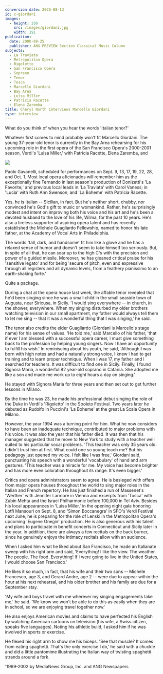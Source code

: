 ```yaml
---
conversion date: 2025-08-13
id: c-giordani
images:
  - height: 250
    src: /images/giordani.jpg
    width: 191
publication:
  date: 2000-08-25
  publisher: ANG PREVIEW Section Classical Music Column
subjects:
  - La Traviata
  - Metropolitan Opera
  - Rigoletto
  - San Francisco Opera
  - Soprano
  - Tenor
  - Tosca
  - Marcello Giordani
  - Bay Area
  - Luisa Miller
  - Patricia Racette
  - Elena Zaremba
title: Cheryl North Interviews Marcello Giordani
type: interview
---
```


What do you think of when you hear the words 'Italian tenor?'

Whatever first comes to mind probably won't fit Marcello Giordani. The young 37-year-old tenor is currently in the Bay Area rehearsing for his upcoming role in the first opera of the San Francisco Opera's 2000-2001 season, Verdi's 'Luisa Miller,' with Patricia Racette, Elena Zaremba, and

![](/images/giordani.jpg)

Paolo Gavanelli, scheduled for performances on Sept. 9, 13, 17, 19, 22, 28, and Oct. 1. Most local opera aficionados will remember him as the exceptionally fine Fernando in last season's production of Donizetti's 'La Favorite;' and previous local leads in 'La Traviata' with Carol Vaness; in 'Lucia' with Ruth Ann Swenson; and 'La Boheme' with Patricia Racette.

Yes, he is Italian -- Sicilian, in fact. But he's neither short, chubby, nor convinced he's God's gift to music or womankind. Rather, he's surprisingly modest and intent on improving both his voice and his art and he's been a devoted husband to the love of his life, Wilma, for the past 10 years. He's also a tireless supporter of aspiring opera talent and has recently established the Michele Guagliardo Fellowship, named to honor his late father, at the Academy of Vocal Arts in Philadelphia.

The words 'tall, dark, and handsome' fit him like a glove and he has a relaxed sense of humor and doesn't seem to take himself too seriously. But, in spite of all that, he can soar up to the high C's with the precision and power of a guided missile. Moreover, he has gleaned critical praise for his 'sensitive legato' and for being 'secure of pitch, even and expressive through all registers and all dynamic levels, from a feathery pianissimo to an earth-shaking forte.'

Quite a package.

During a chat at the opera house last week, the affable tenor revealed that he'd been singing since he was a small child in the small seaside town of Augusta, near Siricusa, in Sicily. 'I would sing everywhere -- in church, in the shower, everywhere. When my singing disturbed my older brothers watching television in our small apartment, my father would always tell them to let me sing -- that it was a wonderful thing that I was singing,' he said.

The tenor also credits the elder Guagliardo (Giordani is Marcello's stage name) for his sense of values. 'He told me,' said Marcello of his father, 'that if ever I am blessed with a successful opera career, I must give something back to the profession by helping young singers. Now I have an opportunity to fulfill his wish.'
In reminiscing about his youth, he said, 'Although I was born with high notes and had a naturally strong voice, I knew I had to get training and to learn proper technique. When I was 17, my father and I searched for teachers. It was difficult to find one in Sicily. Finally, I found Signora Maria, a wonderful 82 year-old soprano in Catania. She adopted me like a son and made me work up to eight hours a day on singing.'

He stayed with Signora Maria for three years and then set out to get further lessons in Milano.

By the time he was 23, he made his professional debut singing the role of the Duke in Verdi's 'Rigoletto' in the Spoleto Festival. Two years later he debuted as Rudolfo in Puccini's 'La Boheme' at the great La Scala Opera in Milano.

However, the year 1994 was a turning point for him. What he now considers to have been an inadequate technique, contributed to major problems with his voice. It was also the year that his father died. It was then that his manager suggested that he move to New York to study with a teacher well suited to his particular vocal problems.
'This teacher was only 35 years old. I didn't trust him at first. What could one so young teach me? But his pedagogy just opened my voice. I felt like I was free,' Giordani said, punctuating his speech with a wonderful 'vocabulary' of hand and arm gestures. 'This teacher was a miracle for me. My voice has become brighter and has more even coloration throughout its range. It's even bigger.'

Critics and opera administrators seem to agree. He is besieged with offers from major opera houses throughout the world to sing major roles in the Italian and French repertory. He has just finished a run of Massenet's 'Werther' with Jennifer Larmore in Vienna and excerpts from 'Tosca' with Zubin Mehta and the Israel Philharmonic before 100,000 in Tel Aviv. Besides his local appearances in 'Luisa Miller,' in the opening night gala honoring Lotfi Mansouri on Sept. 8, and 'Simon Boccanegra' in SFO's Verdi Festival next June, he is preparing for the role of Lenski in the Metropolitan Opera's upcoming 'Eugene Onegin' production. He is also generous with his talent and plans to participate in benefit concerts in Connecticut and Sicily later in the year. In addition, there are always a few recitals on the back burner, since he genuinely enjoys the intimacy recitals allow with an audience.

When I asked him what he liked about San Francisco, he made an Italianate sweep with his right arm and said, 'Everything! I like the view. The weather. The people. The food. Everything! If I were going to live in the United States, I would choose San Francisco.'

He likes it so much, in fact, that his wife and their two sons -- Michele Francesco, age 3, and Gerard Andre, age 2 -- were due to appear within the hour at his next rehearsal, and his older brother and his family are due for a September stay.

'My wife and boys travel with me wherever my singing engagements take me,' he said. 'We know we won't be able to do this as easily when they are in school, so we are enjoying travel together now.'

He also enjoys American movies and claims to have perfected his English by watching American cartoons on television (his wife, a Swiss citizen, speaks five languages).
Noting his athletic build, I asked him if he was involved in sports or exercise.

He flexed his right arm to show me his biceps. 'See that muscle? It comes from eating spaghetti. That's the only exercise I do,' he said with a chuckle and did a little pantomime illustrating the Italian way of twisting spaghetti strands around a fork.

'1999-2002 by MediaNews Group, Inc. and ANG Newspapers


